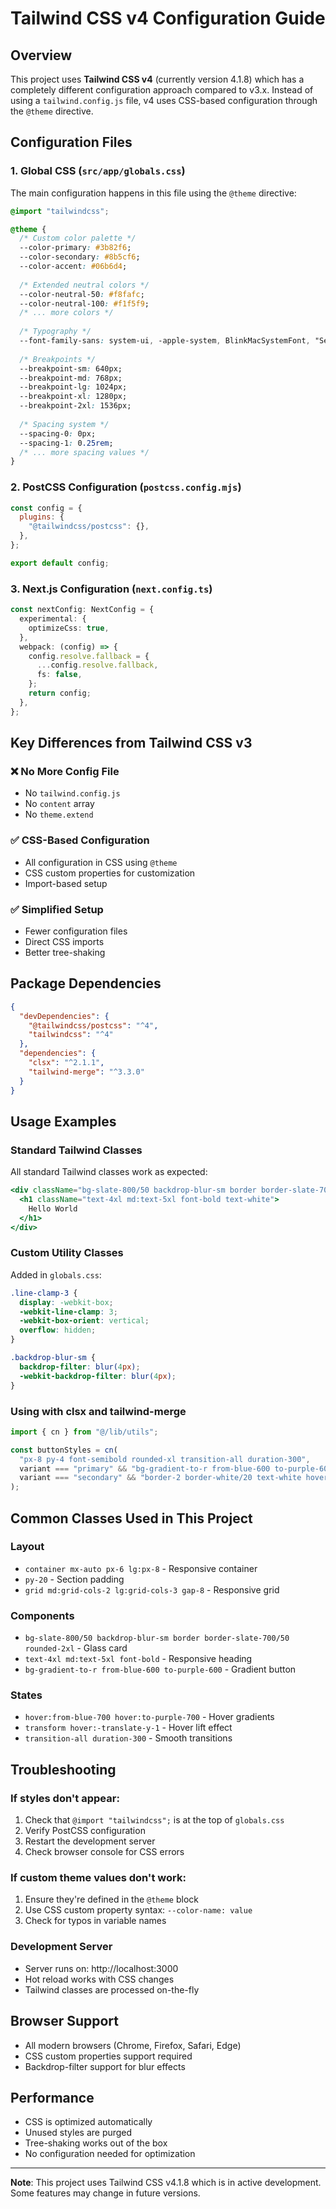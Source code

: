 # Tailwind CSS v4 Configuration Guide

## Overview
This project uses **Tailwind CSS v4** (currently version 4.1.8) which has a completely different configuration approach compared to v3.x. Instead of using a `tailwind.config.js` file, v4 uses CSS-based configuration through the `@theme` directive.

## Configuration Files

### 1. Global CSS (`src/app/globals.css`)
The main configuration happens in this file using the `@theme` directive:

```css
@import "tailwindcss";

@theme {
  /* Custom color palette */
  --color-primary: #3b82f6;
  --color-secondary: #8b5cf6;
  --color-accent: #06b6d4;
  
  /* Extended neutral colors */
  --color-neutral-50: #f8fafc;
  --color-neutral-100: #f1f5f9;
  /* ... more colors */
  
  /* Typography */
  --font-family-sans: system-ui, -apple-system, BlinkMacSystemFont, "Segoe UI", Roboto, "Helvetica Neue", Arial, "Noto Sans", sans-serif;
  
  /* Breakpoints */
  --breakpoint-sm: 640px;
  --breakpoint-md: 768px;
  --breakpoint-lg: 1024px;
  --breakpoint-xl: 1280px;
  --breakpoint-2xl: 1536px;
  
  /* Spacing system */
  --spacing-0: 0px;
  --spacing-1: 0.25rem;
  /* ... more spacing values */
}
```

### 2. PostCSS Configuration (`postcss.config.mjs`)
```javascript
const config = {
  plugins: {
    "@tailwindcss/postcss": {},
  },
};

export default config;
```

### 3. Next.js Configuration (`next.config.ts`)
```typescript
const nextConfig: NextConfig = {
  experimental: {
    optimizeCss: true,
  },
  webpack: (config) => {
    config.resolve.fallback = {
      ...config.resolve.fallback,
      fs: false,
    };
    return config;
  },
};
```

## Key Differences from Tailwind CSS v3

### ❌ No More Config File
- No `tailwind.config.js`
- No `content` array
- No `theme.extend`

### ✅ CSS-Based Configuration
- All configuration in CSS using `@theme`
- CSS custom properties for customization
- Import-based setup

### ✅ Simplified Setup
- Fewer configuration files
- Direct CSS imports
- Better tree-shaking

## Package Dependencies

```json
{
  "devDependencies": {
    "@tailwindcss/postcss": "^4",
    "tailwindcss": "^4"
  },
  "dependencies": {
    "clsx": "^2.1.1",
    "tailwind-merge": "^3.3.0"
  }
}
```

## Usage Examples

### Standard Tailwind Classes
All standard Tailwind classes work as expected:

```jsx
<div className="bg-slate-800/50 backdrop-blur-sm border border-slate-700/50 rounded-2xl p-8">
  <h1 className="text-4xl md:text-5xl font-bold text-white">
    Hello World
  </h1>
</div>
```

### Custom Utility Classes
Added in `globals.css`:

```css
.line-clamp-3 {
  display: -webkit-box;
  -webkit-line-clamp: 3;
  -webkit-box-orient: vertical;
  overflow: hidden;
}

.backdrop-blur-sm {
  backdrop-filter: blur(4px);
  -webkit-backdrop-filter: blur(4px);
}
```

### Using with clsx and tailwind-merge
```jsx
import { cn } from "@/lib/utils";

const buttonStyles = cn(
  "px-8 py-4 font-semibold rounded-xl transition-all duration-300",
  variant === "primary" && "bg-gradient-to-r from-blue-600 to-purple-600 text-white",
  variant === "secondary" && "border-2 border-white/20 text-white hover:bg-white/10"
);
```

## Common Classes Used in This Project

### Layout
- `container mx-auto px-6 lg:px-8` - Responsive container
- `py-20` - Section padding
- `grid md:grid-cols-2 lg:grid-cols-3 gap-8` - Responsive grid

### Components
- `bg-slate-800/50 backdrop-blur-sm border border-slate-700/50 rounded-2xl` - Glass card
- `text-4xl md:text-5xl font-bold` - Responsive heading
- `bg-gradient-to-r from-blue-600 to-purple-600` - Gradient button

### States
- `hover:from-blue-700 hover:to-purple-700` - Hover gradients
- `transform hover:-translate-y-1` - Hover lift effect
- `transition-all duration-300` - Smooth transitions

## Troubleshooting

### If styles don't appear:
1. Check that `@import "tailwindcss";` is at the top of `globals.css`
2. Verify PostCSS configuration
3. Restart the development server
4. Check browser console for CSS errors

### If custom theme values don't work:
1. Ensure they're defined in the `@theme` block
2. Use CSS custom property syntax: `--color-name: value`
3. Check for typos in variable names

### Development Server
- Server runs on: http://localhost:3000
- Hot reload works with CSS changes
- Tailwind classes are processed on-the-fly

## Browser Support
- All modern browsers (Chrome, Firefox, Safari, Edge)
- CSS custom properties support required
- Backdrop-filter support for blur effects

## Performance
- CSS is optimized automatically
- Unused styles are purged
- Tree-shaking works out of the box
- No configuration needed for optimization

---

**Note**: This project uses Tailwind CSS v4.1.8 which is in active development. Some features may change in future versions. 